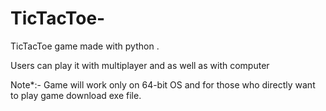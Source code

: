 # TicTacToe-
TicTacToe game made with python . 






Users can play it with multiplayer and as well as with computer


















Note*:- Game will work only on 64-bit OS and for those who directly want to play game download exe file. 
